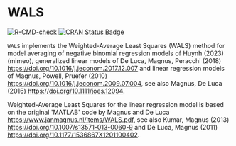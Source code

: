 # WALS

<!-- badges: start -->
[![R-CMD-check](https://github.com/kevhuy/WALS/actions/workflows/R-CMD-check.yaml/badge.svg)](https://github.com/kevhuy/WALS/actions/workflows/R-CMD-check.yaml)
[![CRAN Status Badge](https://www.r-pkg.org/badges/version/WALS)](https://CRAN.R-project.org/package=WALS)
<!-- badges: end -->

`WALS` implements the Weighted-Average Least Squares (WALS) method for model averaging of negative binomial regression models of Huynh (2023) (mimeo), generalized linear models of De Luca, Magnus, Peracchi (2018) <https://doi.org/10.1016/j.jeconom.2017.12.007> and linear regression models of Magnus, Powell, Pruefer (2010) <https://doi.org/10.1016/j.jeconom.2009.07.004>, see also Magnus, De Luca (2016) <https://doi.org/10.1111/joes.12094>. 

Weighted-Average Least Squares for the linear regression model is based on the original 'MATLAB' code by Magnus and De Luca <https://www.janmagnus.nl/items/WALS.pdf>, see also Kumar, Magnus (2013) <https://doi.org/10.1007/s13571-013-0060-9> and De Luca, Magnus (2011) <https://doi.org/10.1177/1536867X1201100402>.
